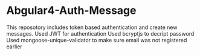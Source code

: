 # Abgular4-Auth-Message
This reposotory includes token based authentication and create new messages.
Used JWT for authentication
Used bcryptjs to decript password
Used mongoose-unique-validator to make sure email was not registered earlier
